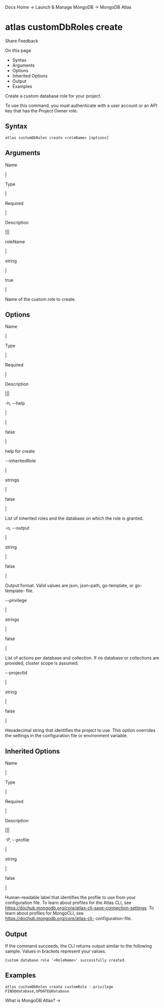 Docs Home → Launch & Manage MongoDB → MongoDB Atlas

# atlas customDbRoles create

Share Feedback

On this page

  * Syntax
  * Arguments
  * Options
  * Inherited Options
  * Output
  * Examples

Create a custom database role for your project.

To use this command, you must authenticate with a user account or an API key
that has the Project Owner role.

## Syntax

    
    
    atlas customDbRoles create <roleName> [options]  
      
  
## Arguments

Name

|

Type

|

Required

|

Description  
  
|||  
  
roleName

|

string

|

true

|

Name of the custom role to create.  
  
## Options

Name

|

Type

|

Required

|

Description  
  
|||  
  
-h, --help

|

|

false

|

help for create  
  
\--inheritedRole

|

strings

|

false

|

List of inherited roles and the database on which the role is granted.  
  
-o, --output

|

string

|

false

|

Output format. Valid values are json, json-path, go-template, or go-template-
file.  
  
\--privilege

|

strings

|

false

|

List of actions per database and collection. If no database or collections are
provided, cluster scope is assumed.  
  
\--projectId

|

string

|

false

|

Hexadecimal string that identifies the project to use. This option overrides
the settings in the configuration file or environment variable.  
  
## Inherited Options

Name

|

Type

|

Required

|

Description  
  
|||  
  
-P, --profile

|

string

|

false

|

Human-readable label that identifies the profile to use from your
configuration file. To learn about profiles for the Atlas CLI, see
https://dochub.mongodb.org/core/atlas-cli-save-connection-settings. To learn
about profiles for MongoCLI, see https://dochub.mongodb.org/core/atlas-cli-
configuration-file.  
  
## Output

If the command succeeds, the CLI returns output similar to the following
sample. Values in brackets represent your values.

    
    
    Custom database role '<RoleName>' successfully created.  
      
  
## Examples

    
    
    atlas customDbRoles create customRole --privilege FIND@database,UPDATE@database  
      
  
What is MongoDB Atlas? →

